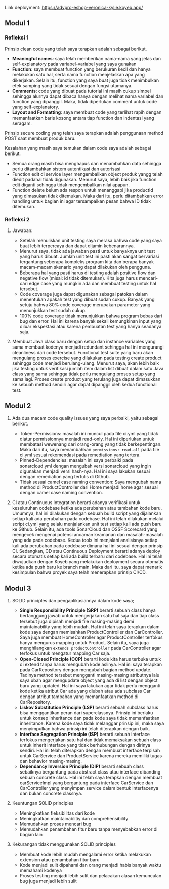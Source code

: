 Link deployment: https://advpro-eshop-veronica-kylie.koyeb.app/

## Modul 1
### Refleksi 1
Prinsip clean code yang telah saya terapkan adalah sebagai berikut.
- **Meaningful names**: saya telah memberikan nama-nama yang jelas dan self-explanatory pada variabel-variabel yang saya gunakan
- **Function**: saya membuat function yang berukuran kecil dan hanya melakukan satu hal, serta nama function menjelaskan apa yang dikerjakan. Selain itu, function yang saya buat juga tidak menimbulkan efek samping yang tidak sesuai dengan fungsi utamanya.
- **Comments**: code yang dibuat pada tutorial ini masih cukup simpel sehingga alurnya dapat dibaca hanya dengan melihat nama variabel dan function yang dipanggil. Maka, tidak diperlukan comment untuk code yang self-explanatory.
- **Layout and Formatting**: saya membuat code yang terlihat rapih dengan memanfaatkan baris kosong antara tiap function dan indentasi yang seragam.

Prinsip secure coding yang telah saya terapkan adalah penggunaan method POST saat membuat produk baru.

Kesalahan yang masih saya temukan dalam code saya adalah sebagai berikut.
- Semua orang masih bisa menghapus dan menambahkan data sehingga perlu ditambahkan sistem autentikasi dan autorisasi
- Function edit di service layer mengembalikan object produk yangg telah diedit padahal tidak digunakan. Menurut saya, lebih baik jika function edit diganti sehingga tidak mengembalikan nilai apapun.
- Function delete belum ada respon untuk menanggapi jika productId yang dimasukan tidak ditemukan. Maka dari itu, perlu ditambahkan error handling untuk bagian ini agar tersampaikan pesan bahwa ID tidak ditemukan.

### Refleksi 2
1. Jawaban:
    - Setelah menuliskan unit testing saya merasa bahwa code yang saya buat lebih terpercaya dan dapat dijamin kebenarannya.
    - Menurut saya, tidak ada jawaban pasti untuk banyaknya unit test yang harus dibuat. Jumlah unit test ini pasti akan sangat bervariasi tergantung seberapa kompleks program kita dan berapa banyak macam-macam skenario yang dapat dilakukan oleh pengguna.
    - Beberapa hal yang pasti harus di testing adalah positive flow dan negative flow (misal: id tidak ditemukan). Kita juga harus mencari-cari edge case yang mungkin ada dan membuat testing untuk hal tersebut.
    - Code coverage juga dapat digunakan sebagai patokan dalam menentukan apakah test yang dibuat sudah cukup. Banyak yang setuju bahwa 80% code coverage merupakan parameter yang menunjukkan test sudah cukup.
    - 100% code coverage tidak menunjukkan bahwa program bebas dari bug dan error. Hal ini karena banyak sekali kemungkinan input yang diluar ekspektasi atau karena pembuatan test yang hanya seadanya saja.


2. Membuat Java class baru dengan setup dan instance variables yang sama membuat kodenya menjadi redundant sehingga hal ini mengurangi cleanliness dari code tersebut. Functional test suite yang baru akan mengulang proses exercise yang dilakukan pada testing create product sehingga code menjadi berulang-ulang. Menurut saya, akan lebih baik jika testing untuk verifikasi jumlah item dalam list dibuat dalam satu Java class yang sama sehingga tidak perlu mengulang proses setup yang sama lagi. Proses create product yang terulang juga dapat dimasukkan ke sebuah method sendiri agar dapat dipanggil oleh kedua functional test.

## Modul 2
1. Ada dua macam code quality issues yang saya perbaiki, yaitu sebagai berikut.
   - Token-Permissions: masalah ini muncul pada file ci.yml yang tidak diatur permissionnya menjadi read-only. Hal ini diperlukan untuk membatasi wewenang dari orang-orang yang tidak berkepentingan. Maka dari itu, saya menambahkan ```permissions: read-all``` pada file ci.yml sesuai rekomendasi pada remediation yang tertera.
   - Pinned-Dependencies: masalah ini saya perbaiki pada sonarcloud.yml dengan mengubah versi sonarcloud yang ingin digunakan menjadi versi hash-nya. Hal ini saya lakukan sesuai dengan remediation yang tertulis di Github.
   - Tidak sesuai camel case naming convention: Saya mengubah nama method di ProductController dari Home menjadi home agar sesuai dengan camel case naming convention.
   
2. CI atau Continuous Integration berarti adanya verifikasi untuk keseluruhan codebase ketika ada perubahan atau tambahan kode baru. Umumnya, hal ini dilakukan dengan sebuah build script yang dijalankan setiap kali ada perubahan pada codebase. Hal ini telah dilakukan melalui script ci.yml yang selalu menjalankan unit test setiap kali ada push baru ke Github. Selain itu, ada tools SonarCloud dan OSSF Scorecard yang mengecek mengenai potensi ancaman keamanan dan masalah-masalah yang ada pada codebase. Kedua tools ini menjalani analisisnya setiap kali ada perubahan pada codebase dimana hal ini sesuai dengan prinsip CI. 
Sedangkan, CD atau Continuous Deployment berarti adanya deploy secara otomatis setiap kali ada build terbaru dari codebase. Hal ini telah diwujudkan dengan Koyeb yang melakukan deployment secara otomatis ketika ada push baru ke branch main. Maka dari itu, saya dapat menarik kesimpulan bahwa proyek saya telah menerapkan prinsip CI/CD.

## Modul 3
1. SOLID principles dan pengaplikasiannya dalam kode saya;
   - **Single Responsibility Principle (SRP)** berarti sebuah class hanya bertanggung jawab untuk mengerjakan satu hal saja dan tiap class tersebut juga dipisah menjadi file masing-masing demi maintainability yang lebih mudah. Hal ini telah saya terapkan dalam kode saya dengan memisahkan ProductController dan CarController. Saya juga membuat HomeController agar ProductController terfokus hanya mengurus mapping untuk Product. Selain itu, saya juga menghilangkan ```extends productController``` pada CarController agar terfokus untuk mengatur mapping Car saja.
   - **Open-Closed Principle (OCP)** berarti kode kita harus terbuka untuk di extend tanpa harus mengubah kode aslinya. Hal ini saya terapkan pada CarRepository dengan mengubah bagian method update. Tadinya method tersebut mengganti masing-masing atributnya lalu saya ubah agar mengupdate object yang ada di list dengan object baru yang updated. Hal ini saya lakukan agar tidak perlu mengganti kode ketika atribut Car ada yang diubah atau ada subclass Car dengan atribut tambahan yang memanfaatkan method di CarRepository.
   - **Liskov Substitution Principle (LSP)** berarti sebuah subclass harus bisa menggantikan peran dari superclassnya. Prinsip ini berlaku untuk konsep inheritance dan pada kode saya tidak memanfaatkan inheritance. Karena kode saya tidak melanggar prinsip ini, maka saya menyimpulkan bahwa prinsip ini telah diterapkan dengan baik.
   - **Interface Segregation Principle (ISP)** berarti sebuah interface terfokus mengerjakan satu hal dan tidak memaksakan sebuah class untuk inherit interface yang tidak berhubungan dengan dirinya sendiri. Hal ini telah diterapkan dengan membuat interface terpisah untuk CarService dan ProductService karena mereka memiliki tugas dan behavior masing-masing.
   - **Dependancy Inversion Principle (DIP)** berarti sebuah class sebaiknya bergantung pada abstract class atau interface dibanding sebuah concrete class. Hal ini telah saya terapkan dengan membuat carServiceImpl yang bergantung pada interface CarService dan CarController yang menyimpan service dalam bentuk interfacenya dan bukan concrete classnya.
   
2. Keuntungan SOLID principles
   - Meningkatkan fleksibilitas dari kode
   - Meningkatkan maintainablitiy dan comprehensibility
   - Memudahkan proses mencari bug
   - Memudahkan penambahan fitur baru tanpa menyebabkan error di bagian lain
   
3. Kekurangan tidak menggunakan SOLID principles
   - Membuat kode lebih mudah mengalami error ketika melakukan extension atau penambahan fitur baru
   - Kode menjadi sulit dipahami dan orang menjadi habis banyak waktu memahami kodenya
   - Proses testing menjadi lebih sulit dan pelacakan alasan kemunculan bug juga menjadi lebih sulit